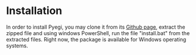 # Installation

In order to install Pyegi, you may clone it from its [Github page](https://github.com/SSgumS/Pyegi), extract the zipped file and using windows PowerShell, run the file "install.bat" from the extracted files. Right now, the package is available for Windows operating systems.
